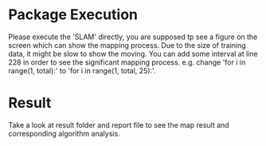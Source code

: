 # Package Execution
Please execute the 'SLAM' directly, you are supposed tp see a figure on the screen which can show the mapping process. Due to the size of training data, it might be slow to show the moving. You can add some interval at line 228 in order to see the significant mapping process.
e.g. change 'for i in range(1, total):' to 'for i in range(1, total, 25):'.

# Result
Take a look at result folder and report file to see the map result and corresponding algorithm analysis.
